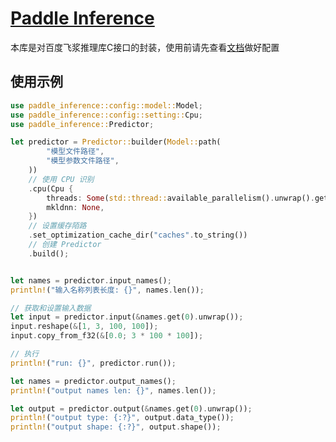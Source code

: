 # [Paddle Inference](https://paddleinference.paddlepaddle.org.cn/product_introduction/summary.html)

本库是对百度飞浆推理库C接口的封装，使用前请先查看[文档](https://paddleinference.paddlepaddle.org.cn/quick_start/c_demo.html)做好配置

## 使用示例
```rust
use paddle_inference::config::model::Model;
use paddle_inference::config::setting::Cpu;
use paddle_inference::Predictor;

let predictor = Predictor::builder(Model::path(
        "模型文件路径",
        "模型参数文件路径",
    ))
    // 使用 CPU 识别
    .cpu(Cpu {
        threads: Some(std::thread::available_parallelism().unwrap().get() as i32),
        mkldnn: None,
    })
    // 设置缓存陌路
    .set_optimization_cache_dir("caches".to_string())
    // 创建 Predictor
    .build();


let names = predictor.input_names();
println!("输入名称列表长度: {}", names.len());

// 获取和设置输入数据
let input = predictor.input(&names.get(0).unwrap());
input.reshape(&[1, 3, 100, 100]);
input.copy_from_f32(&[0.0; 3 * 100 * 100]);

// 执行
println!("run: {}", predictor.run());

let names = predictor.output_names();
println!("output names len: {}", names.len());

let output = predictor.output(&names.get(0).unwrap());
println!("output type: {:?}", output.data_type());
println!("output shape: {:?}", output.shape());
```
